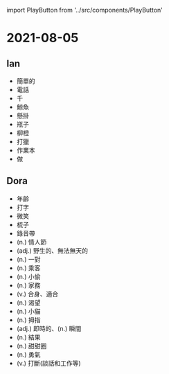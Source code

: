 import PlayButton from '../src/components/PlayButton'

# 2021-08-05

## Ian
- <PlayButton value="simple" /> 簡單的
- <PlayButton value="telephone" /> 電話
- <PlayButton value="thousand" /> 千
- <PlayButton value="whale" /> 鯨魚
- <PlayButton value="hang" /> 懸掛
- <PlayButton value="bottle" /> 瓶子
- <PlayButton value="orange" /> 柳橙
- <PlayButton value="hunt" /> 打獵
- <PlayButton value="workbook" /> 作業本
- <PlayButton value="do" /> 做

## Dora
- <PlayButton value="age" /> 年齡
- <PlayButton value="type" /> 打字
- <PlayButton value="smile" /> 微笑
- <PlayButton value="comb" /> 梳子
- <PlayButton value="tape" /> 錄音帶
- <PlayButton value="Valentine" /> (n.) 情人節
- <PlayButton value="wild" /> (adj.) 野生的、無法無天的
- <PlayButton value="couple" /> (n.) 一對
- <PlayButton value="passenger" /> (n.) 乘客
- <PlayButton value="thief" /> (n.) 小偷
- <PlayButton value="housework" /> (n.) 家務
- <PlayButton value="fit" /> (v.) 合身、適合
- <PlayButton value="desire" /> (n.) 渴望
- <PlayButton value="kitten" /> (n.) 小貓
- <PlayButton value="thumb" /> (n.) 拇指
- <PlayButton value="instant" /> (adj.) 即時的、(n.) 瞬間
- <PlayButton value="result" /> (n.) 結果
- <PlayButton value="doughnut" /> (n.) 甜甜圈
- <PlayButton value="courage" /> (n.) 勇氣
- <PlayButton value="interrupt" /> (v.) 打斷(談話和工作等)
